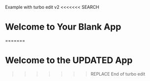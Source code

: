 Example with turbo edit v2
<dyad-search-replace path="src/pages/Index.tsx">
<<<<<<< SEARCH
<h1 className="text-4xl font-bold mb-4">Welcome to Your Blank App</h1>
=======
<h1 className="text-4xl font-bold mb-4">Welcome to the UPDATED App</h1>

> > > > > > > REPLACE
> > > > > > > </dyad-search-replace>
> > > > > > > End of turbo edit
